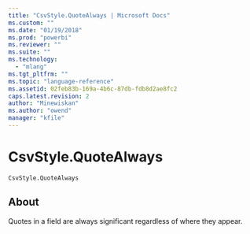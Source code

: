 ```yaml
---
title: "CsvStyle.QuoteAlways | Microsoft Docs"
ms.custom: ""
ms.date: "01/19/2018"
ms.prod: "powerbi"
ms.reviewer: ""
ms.suite: ""
ms.technology: 
  - "mlang"
ms.tgt_pltfrm: ""
ms.topic: "language-reference"
ms.assetid: 02feb83b-169a-4b6c-87db-fdb8d2ae8fc2
caps.latest.revision: 2
author: "Minewiskan"
ms.author: "owend"
manager: "kfile"
---
```

# CsvStyle.QuoteAlways
<code>CsvStyle.QuoteAlways</code>

## About
Quotes in a field are always significant regardless of where they appear.

